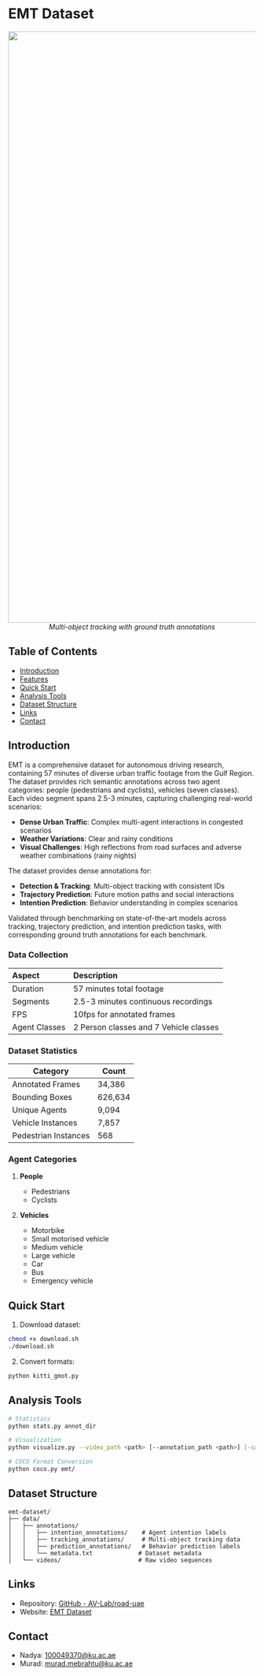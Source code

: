 # EMT Dataset

<p align="center">
    <img src="assets/Multi_object_tracking_with _ground-truth.gif" width="1200px"/>
    <br>
    <i>Multi-object tracking with ground truth annotations</i>
</p>

## Table of Contents
- [Introduction](#introduction)
- [Features](#features)
- [Quick Start](#quick-start)
- [Analysis Tools](#analysis-tools)
- [Dataset Structure](#dataset-structure)
- [Links](#links)
- [Contact](#contact)

## Introduction
EMT is a comprehensive dataset for autonomous driving research, containing 57 minutes of diverse urban traffic footage from the Gulf Region. The dataset provides rich semantic annotations across two agent categories: people (pedestrians and cyclists), vehicles (seven classes). Each video segment spans 2.5-3 minutes, capturing challenging real-world scenarios:

- **Dense Urban Traffic**: Complex multi-agent interactions in congested scenarios
- **Weather Variations**: Clear and rainy conditions
- **Visual Challenges**: High reflections from road surfaces and adverse weather combinations (rainy nights)

The dataset provides dense annotations for:
- **Detection & Tracking**: Multi-object tracking with consistent IDs
- **Trajectory Prediction**: Future motion paths and social interactions
- **Intention Prediction**: Behavior understanding in complex scenarios

Validated through benchmarking on state-of-the-art models across tracking, trajectory prediction, and intention prediction tasks, with corresponding ground truth annotations for each benchmark.


### Data Collection
| Aspect | Description |
|:-------|:------------|
| Duration | 57 minutes total footage |
| Segments | 2.5-3 minutes continuous recordings |
| FPS | 10fps for annotated frames |
| Agent Classes | 2 Person classes and 7 Vehicle classes|

### Dataset Statistics
| Category | Count |
|----------|------------|
| Annotated Frames | 34,386 |
| Bounding Boxes | 626,634 |
| Unique Agents | 9,094 |
| Vehicle Instances | 7,857 |
| Pedestrian Instances | 568 |

### Agent Categories
1. **People**   
   - Pedestrians
   - Cyclists

2. **Vehicles**
   - Motorbike
   - Small motorised vehicle
   - Medium vehicle
   - Large vehicle
   - Car
   - Bus
   - Emergency vehicle

## Quick Start

1. Download dataset:
```bash
chmod +x download.sh
./download.sh
```

2. Convert formats:
```bash
python kitti_gmot.py
```

## Analysis Tools

```bash
# Statistics
python stats.py annot_dir

# Visualization
python visualize.py --video_path <path> [--annotation_path <path>] [-save]

# COCO Format Conversion
python coco.py emt/
```

## Dataset Structure

```
emt-dataset/
├── data/
│   ├── annotations/
│   │   ├── intention_annotations/    # Agent intention labels
│   │   ├── tracking_annotations/     # Multi-object tracking data
│   │   ├── prediction_annotations/   # Behavior prediction labels
│   │   └── metadata.txt             # Dataset metadata
│   └── videos/                      # Raw video sequences
```

## Links
- Repository: [GitHub - AV-Lab/road-uae](https://github.com/AV-Lab/road-uae)
- Website: [EMT Dataset](https://avlab.io/emt-dataset/)

## Contact
- Nadya: 100049370@ku.ac.ae
- Murad: murad.mebrahtu@ku.ac.ae
